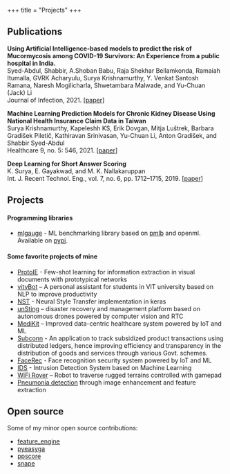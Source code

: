 +++
title = "Projects"
+++

## Publications

**Using Artificial Intelligence-based models to predict the risk of Mucormycosis among COVID-19 Survivors: An Experience from a public hospital in India.** \
Syed-Abdul, Shabbir, A.Shoban Babu, Raja Shekhar Bellamkonda, Ramaiah Itumalla, GVRK Acharyulu, Surya Krishnamurthy, Y. Venkat Santosh Ramana, Naresh Mogilicharla, Shwetambara Malwade, and Yu-Chuan (Jack) Li \
Journal of Infection, 2021.  [[paper](https://www.journalofinfection.com/article/S0163-4453(21)00639-3/fulltext)]

**Machine Learning Prediction Models for Chronic Kidney Disease Using National Health Insurance Claim Data in Taiwan** \
Surya Krishnamurthy, Kapeleshh KS, Erik Dovgan, Mitja Luštrek, Barbara Gradišek Piletič, Kathiravan Srinivasan, Yu-Chuan Li, Anton Gradišek, and Shabbir Syed-Abdul \
Healthcare 9, no. 5: 546, 2021.  [[paper](https://www.mdpi.com/2227-9032/9/5/546)]

**Deep Learning for Short Answer Scoring** \
K. Surya, E. Gayakwad, and M. K. Nallakaruppan \
Int. J. Recent Technol. Eng., vol. 7, no. 6, pp. 1712–1715, 2019.  [[paper](https://www.ijrte.org/wp-content/uploads/papers/v7i6/F2253037619.pdf)]

## Projects

#### Programming libraries

* [mlgauge](https://github.com/SuryaThiru/mlgauge) - ML benchmarking library based on [pmlb](https://github.com/EpistasisLab/pmlb) and openml. Available on [pypi](https://pypi.org/project/mlgauge/).

#### Some favorite projects of mine

* [ProtoIE](https://github.com/SuryaThiru/vdu_experiments) - Few-shot learning for information extraction in visual documents with prototypical networks
* [vityBot](https://github.com/GDGVIT/vityBot) – A personal assistant for students in VIT university based on NLP to improve productivity
* [NST](https://github.com/SuryaThiru/Neural-style-transfer) - Neural Style Transfer implementation in keras
* [unSting](https://github.com/samyak-jain/angelhack) – disaster recovery and management platform based on autonomous drones powered by computer vision and RTC
* [MediKit](https://github.com/apuayush/sm_medikit) – Improved data-centric healthcare system powered by IoT and ML
* [Subconn](https://github.com/SuryaThiru/subconn) - An application to track subsidized product transactions using distributed ledgers, hence improving efficiency and transparency in the distribution of goods and services through various Govt. schemes.
* [FaceRec](https://github.com/SuryaThiru/IoT-faceRec-security-system) - Face recognition security system powered by IoT and ML
* [IDS](https://github.com/SuryaThiru/Intrusion-detection-system) - Intrusion Detection System based on Machine Learning
* [WiFi Rover](https://github.com/SuryaThiru/ISC-bot) – Robot to traverse rugged terrains controlled with gamepad
* [Pneumonia detection](https://github.com/SuryaThiru/Pneumonia-detection) through image enhancement and feature extraction

## Open source

Some of my minor open source contributions:

* [feature_engine](https://github.com/solegalli/feature_engine/)
* [pyeasyga](https://github.com/remiomosowon/pyeasyga)
* [ppscore](https://github.com/8080labs/ppscore)
* [snape](https://github.com/mbernico/snape)
